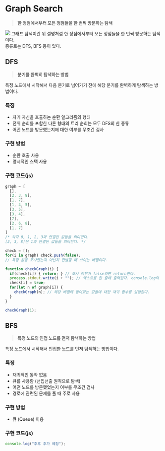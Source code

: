 # Graph Search
  > **한 정점에서부터 모든 정점들을 한 번씩 방문하는 탐색**

  ![](http://tinyurl.com/mr2h7duc)
  그래프 탐색이란 위 설명처럼 한 정점에서부터 모든 정점들을 한 번씩 방문하는 탐색이다.  
  종류로는 DFS, BFS 등이 있다.

  ## DFS
  > **분기를 완벽히 탐색하는 방법**
  
  특정 노드에서 시작해서 다음 분기로 넘어가기 전에 해당 분기를 완벽하게 탐색하는 방법이다.

  ### 특징
  - 자기 자신을 호출하는 순환 알고리즘의 형태
  - 전위 순회를 포함한 다른 형태의 트리 순회는 모두 DFS의 한 종류
  - 어떤 노드를 방문했는지에 대한 여부를 무조건 검사

  ### 구현 방법
  - 순환 호출 사용
  - 명시적인 스택 사용

  ### 구현 코드(js)
  ```js
  graph = [
    [], 
    [2, 3, 8], 
    [1, 7], 
    [1, 4, 5], 
    [3, 5], 
    [3, 4], 
    [7], 
    [2, 6, 8], 
    [1, 7]
  ] 
  /* 각각 0, 1, 2, 3과 연결된 값들을 의미한다.
  [2, 3, 8]은 1과 연결된 값들을 의미한다. */

  check = [];
  for(i in graph) check.push(false);
  // 특정 값을 조사했는지 아닌지 판별할 때 쓰이는 배열이다.

  function checkGraph(i) {
    if(check[i]) { return; } // 조사 여부가 false라면 return한다.
    process.stdout.write(i + ""); // 텍스트를 한 줄에 출력한다. console.log와 다르다.
    check[i] = true;
    for(let n of graph[i]) {
      checkGraph(n); // 해당 배열에 들어있는 값들에 대한 재귀 함수를 실행한다.
    }
  }

  checkGraph(1);
  ```

  ## BFS
  > **특정 노드의 인접 노드를 먼저 탐색하는 방법**
  
  특정 노드에서 시작해서 인접한 노드를 먼저 탐색하는 방법이다.

  ### 특징
  - 재귀적인 동작 없음
  - 큐를 사용함 (선입선출 원칙으로 탐색)
  - 어떤 노드를 방문했었는지 여부를 무조건 검사
  - 경로에 관련된 문제를 풀 때 주로 사용

  ### 구현 방법
  - 큐 (Queue) 이용

  ### 구현 코드(js)
  ```js
  console.log("추후 추가 예정");
  ```